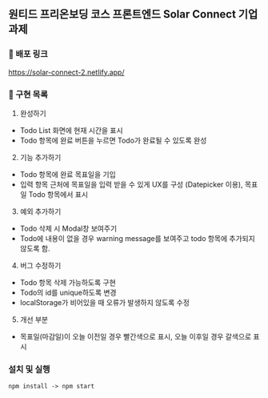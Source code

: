 
##  원티드 프리온보딩 코스 프론트엔드 Solar Connect 기업 과제

### 📌 배포 링크
https://solar-connect-2.netlify.app/



### 📑 구현 목록
1. 완성하기
- Todo List 화면에 현재 시간을 표시
- Todo 항목에 완료 버튼을 누르면 Todo가 완료될 수 있도록 완성

2. 기능 추가하기
- Todo 항목에 완료 목표일을 기입
- 입력 항목 근처에 목표일을 입력 받을 수 있게 UX를 구성 (Datepicker 이용), 목표일 Todo 항목에서 표시

3. 예외 추가하기
- Todo 삭제 시 Modal창 보여주기
- Todo에 내용이 없을 경우 warning message를 보여주고 todo 항목에 추가되지 않도록 함.

4. 버그 수정하기
- Todo 항목 삭제 가능하도록 구현
- Todo의 id를 unique하도록 변경
- localStorage가 비어있을 때 오류가 발생하지 않도록 수정

5. 개선 부분
- 목표일(마감일)이 오늘 이전일 경우 빨간색으로 표시, 오늘 이후일 경우 갈색으로 표시

### 설치 및 실행
`npm install -> npm start`

